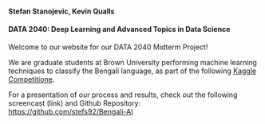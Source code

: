 #### Stefan Stanojevic, Kevin Qualls
#### DATA 2040: Deep Learning and Advanced Topics in Data Science

Welcome to our website for our DATA 2040 Midterm Project! 

We are graduate students at Brown University performing machine learning techniques to classify the Bengali language, as part of the following [Kaggle Competitione](https://www.kaggle.com/c/bengaliai-cv19). 

For a presentation of our process and results, check out the following screencast (link) and Github Repository: https://github.com/stefs92/Bengali-AI 




